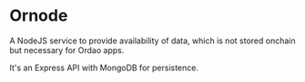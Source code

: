 # Ornode

A NodeJS service to provide availability of data, which is not stored onchain but necessary for Ordao apps.

It's an Express API with MongoDB for persistence.
